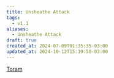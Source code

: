 ```yaml
---
title: Unsheathe Attack
tags:
  - v1.1
aliases:
  - Unsheathe Attack
draft: true
created_at: 2024-07-09T01:35:35-03:00
updated_at: 2024-10-12T15:19:50-03:00
---
```


[Toram](../26/Toram.md)
